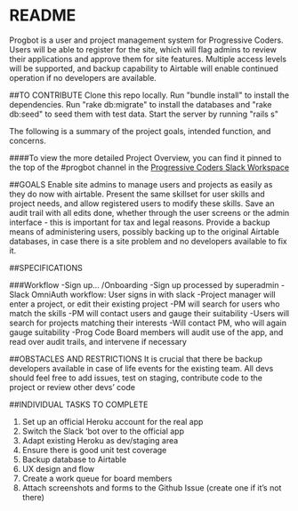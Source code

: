 # README

Progbot is a user and project management system for Progressive Coders. Users will be able to register for the site, which will flag admins to review their applications and approve them for site features.
Multiple access levels will be supported, and backup capability to Airtable will enable continued operation if no developers are available.

##TO CONTRIBUTE
Clone this repo locally. Run "bundle install" to install the dependencies. Run "rake db:migrate" to install the databases and "rake db:seed" to seed them with test data. Start the server by running "rails s"

The following is a summary of the project goals, intended function, and concerns. 

####To view the more detailed Project Overview, you can find it pinned to the top of the #progbot channel in the [Progressive Coders Slack Workspace](https://progcode.slack.com)

##GOALS
Enable site admins to manage users and projects as easily as they do now with airtable.
Present the same skillset for user skills and project needs, and allow registered users to modify these skills.
Save an audit trail with all edits done, whether through the user screens or the admin interface - this is important for tax and legal reasons.
Provide a backup means of administering users, possibly backing up to the original Airtable databases, in case there is a site problem and no developers available to fix it.

##SPECIFICATIONS

###Workflow
-Sign up… /Onboarding
-Sign up processed by superadmin
-Slack OmniAuth workflow: User signs in with slack
-Project manager will enter a project, or edit their existing project
 -PM will search for users who match the skills
 -PM will contact users and gauge their suitability
-Users will search for projects matching their interests
 -Will contact PM, who will again gauge suitability
-Prog Code Board members will audit use of the app, and read over audit trails, and intervene if necessary

##OBSTACLES AND RESTRICTIONS
It is crucial that there be backup developers available in case of life events for the existing team.
All devs should feel free to add issues, test on staging, contribute code to the project or review other devs’ code

##INDIVIDUAL TASKS TO COMPLETE
1. Set up an official Heroku account for the real app
2. Switch the Slack ‘bot over to the official app
3. Adapt existing Heroku as dev/staging area
4. Ensure there is good unit test coverage
5. Backup database to Airtable
6. UX design and flow
7. Create a work queue for board members
8. Attach screenshots and forms to the Github Issue (create one if it’s not there)


